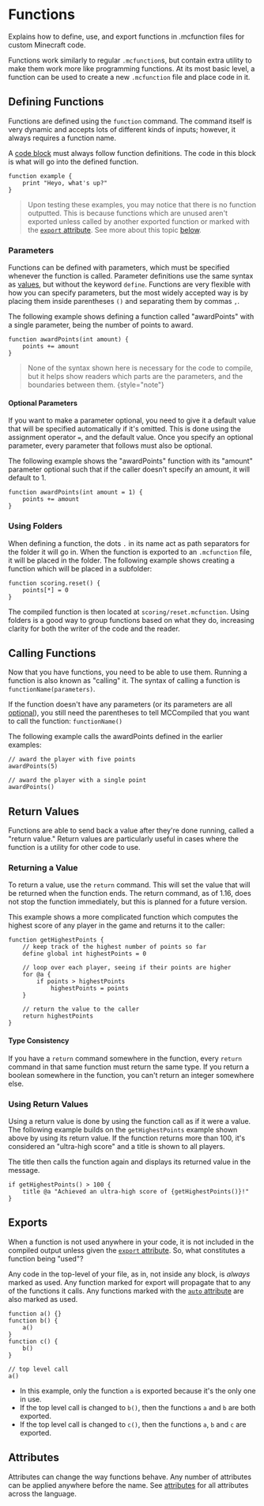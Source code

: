 # Functions

<primary-label ref="runtime"/>

<link-summary>
Explains how to define, use, and export functions in .mcfunction files for custom Minecraft code.
</link-summary>

Functions work similarly to regular `.mcfunction`s, but contain extra utility to make them work more like programming
functions. At its most basic level, a function can be used to create a new `.mcfunction` file and place code in it.

## Defining Functions
Functions are defined using the `function` command. The command itself is
very dynamic and accepts lots of different kinds of inputs; however, it always requires a function name.

A [code block](Syntax.md#blocks) must always follow function definitions. The code in this block is what will go into
the defined function.
```%lang%
function example {
    print "Heyo, what's up?"
}
```

> Upon testing these examples, you may notice that there is no function outputted. This is because functions which are
> unused aren't exported unless called by another exported function or marked with the [`export` attribute](Attributes.md#export_examples).
> See more about this topic [below](#exports).


### Parameters
Functions can be defined with parameters, which must be specified whenever the function is called. Parameter definitions
use the same syntax as [values](Values.md#defining-values), but without the keyword `define`. Functions are very flexible 
with how you can specify parameters, but the most widely accepted way is by placing them inside parentheses `()` and
separating them by commas `,`.

The following example shows defining a function called "awardPoints" with a single parameter, being the number of
points to award.
```%lang%
function awardPoints(int amount) {
    points += amount
}
```

> None of the syntax shown here is necessary for the code to compile, but it helps show readers which parts are the
> parameters, and the boundaries between them.
> {style="note"}

#### Optional Parameters
If you want to make a parameter optional, you need to give it a default value that will be specified automatically if
it's omitted. This is done using the assignment operator `=`, and the default value. Once you specify an optional
parameter, every parameter that follows must also be optional.

The following example shows the "awardPoints" function with its "amount" parameter optional such that if the caller
doesn't specify an amount, it will default to 1.
```%lang%
function awardPoints(int amount = 1) {
    points += amount
}
```

### Using Folders
When defining a function, the dots `.` in its name act as path separators for the folder it will go in. When the function
is exported to an `.mcfunction` file, it will be placed in the folder. The following example shows creating a function
which will be placed in a subfolder:
```%lang%
function scoring.reset() {
    points[*] = 0
}
```
The compiled function is then located at `scoring/reset.mcfunction`. Using folders is a good way to group functions
based on what they do, increasing clarity for both the writer of the code and the reader.

## Calling Functions
Now that you have functions, you need to be able to use them. Running a function is also known as "calling" it.
The syntax of calling a function is `functionName(parameters)`.

If the function doesn't have any parameters (or its parameters are all [optional](#optional-parameters)), you still need
the parentheses to tell MCCompiled that you want to call the function: `functionName()`

The following example calls the awardPoints defined in the earlier examples:
```%lang%
// award the player with five points
awardPoints(5)

// award the player with a single point
awardPoints()
```

## Return Values
Functions are able to send back a value after they're done running, called a "return value." Return values are
particularly useful in cases where the function is a utility for other code to use.

### Returning a Value
To return a value, use the `return` command. This will set the value that
will be returned when the function ends. The return command, as of 1.16, does not stop the function immediately, but
this is planned for a future version.

This example shows a more complicated function which computes the highest score of any player in the game and returns
it to the caller:
```%lang%
function getHighestPoints {
    // keep track of the highest number of points so far
    define global int highestPoints = 0
    
    // loop over each player, seeing if their points are higher
    for @a {
        if points > highestPoints
            highestPoints = points
    }
    
    // return the value to the caller
    return highestPoints
}
```

#### Type Consistency
If you have a `return` command somewhere in the function, every `return` command in that same function must return the
same type. If you return a boolean somewhere in the function, you can't return an integer somewhere else.

### Using Return Values
Using a return value is done by using the function call as if it were a value. The following example builds on the
`getHighestPoints` example shown above by using its return value. If the function returns more than 100, it's
considered an "ultra-high score" and a title is shown to all players.

The title then calls the function again and displays its returned value in the message.
```%lang%
if getHighestPoints() > 100 {
    title @a "Achieved an ultra-high score of {getHighestPoints()}!"
}
```

## Exports
When a function is not used anywhere in your code, it is not included in the compiled output unless given the [`export`
attribute](Attributes.md#export_examples). So, what constitutes a function being "used"?

Any code in the top-level of your file, as in, not inside any block, is *always* marked as used. Any function marked for
export will propagate that to any of the functions it calls. Any functions marked with the [`auto` attribute](Attributes.md#auto_examples)
are also marked as used.

```%lang%
function a() {}
function b() {
    a()
}
function c() {
    b()
}

// top level call
a()
```
- In this example, only the function `a` is exported because it's the only one in use.
- If the top level call is changed to `b()`, then the functions `a` and `b` are both exported.
- If the top level call is changed to `c()`, then the functions `a`, `b` and `c` are exported.

## Attributes
Attributes can change the way functions behave. Any number of attributes can be applied anywhere before the name.
See [attributes](Attributes.md) for all attributes across the language.

<include from="Attributes.md" element-id="function_attributes" />
